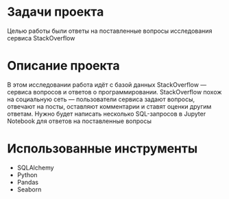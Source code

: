 # Задачи проекта
Целью работы были ответы на поставленные вопросы исследования сервиса StackOverflow
# Описание проекта
В этом исследовании работа идёт с базой данных StackOverflow — сервиса вопросов и ответов о программировании. StackOverflow похож на социальную сеть — пользователи сервиса задают вопросы, отвечают на посты, оставляют комментарии и ставят оценки другим ответам. 
Нужно будет написать несколько SQL-запросов в Jupyter Notebook для ответов на поставленные вопросы
# Использованные инструменты
- SQLAlchemy
- Python
- Pandas
- Seaborn
